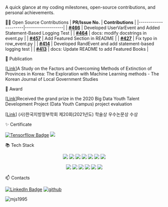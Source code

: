 A quick glance at my coding milestones, open-source contributions, and personal achievements.

👨‍💻  Open Source Contributions 
| **PR/Issue No.**                | **Contributions**              | 
|---------------------|-------------------|
| **[#466](https://github.com/julien-duponchelle/python-mysql-replication/pull/466)** | Developed UserVarEvent and Added Statement-Based Logging Test   |
| **[#464](https://github.com/julien-duponchelle/python-mysql-replication/pull/464)** | docs: modify docstrings in event.py | 
| **[#457](https://github.com/julien-duponchelle/python-mysql-replication/pull/457)** | Add Featured Section in README | 
| **[#427](https://github.com/julien-duponchelle/python-mysql-replication/pull/427)** | Fix typo in row_event.py  | 
| **[#414](https://github.com/julien-duponchelle/python-mysql-replication/pull/414)** | Developed RandEvent and add statement-based logging test  | 
| **[#413](https://github.com/julien-duponchelle/python-mysql-replication/pull/413)** | docs: Update README to add Featured Books | 

📄 Publication

[[Link](https://www.dbpia.co.kr/journal/articleDetail?nodeId=NODE10532320&language=ko_KR)]A Study on the Factors and Overcoming Methods of Extinction of Provinces in Korea: The Exploration with Machine Learning methods - The Korean Journal of Local Government Studies

🌱 Award

[[Link](https://github.com/mjs1995/yeonsei_project/blob/master/%EC%88%98%EC%83%81.md)]Received the grand prize in the 2020 Big Data Youth Talent Development Project (Data Youth Campus) project evaluation

[[Link](https://github.com/mjs1995/yeonsei_project/blob/master/%ED%95%99%EC%88%A0%EC%83%81.md)] (사)한국지방정부학회 제20회(2021년도) 학술상 우수논문상 수상 

✨ Certificate

[![Tensorfllow Badge](http://img.shields.io/badge/-Tensorflow_Developer_Certificate-FF6F00?style=flat&logo=TensorFlow&logoColor=white&link=https://www.credential.net/2b437ba4-7039-4ac3-8e41-407ed0c3829f#gs.p7othz)](https://www.credential.net/2b437ba4-7039-4ac3-8e41-407ed0c3829f#gs.p7othz)
[<img src="https://img.shields.io/badge/CKA: Certified Kubernetes Administrator-326ce5?style=flat-square&logo=kubernetes&logoColor=white"/></a>](https://www.credly.com/badges/b7ea1799-30b9-4dc0-b32f-19701266d993/linked_in_profile)

📚 Tech Stack

<p align="center"><img src="https://img.shields.io/badge/Python-3766AB?style=flat-square&logo=Python&logoColor=white"/></a>
<img src="https://img.shields.io/badge/Mysql-4479A1?style=flat-square&logo=MySql&logoColor=white"/></a>
<img src="https://img.shields.io/badge/Apache Spark-E25A1C?style=flat-square&logo=Apache Spark&logoColor=white"/></a>
<img src="https://img.shields.io/badge/Apache Hadoop-66CCFF?style=flat-square&logo=ApacheHadoop&logoColor=white"/></a>
<img src="https://img.shields.io/badge/Apache Airflow-017CEE?style=flat-square&logo=Apache Airflow&logoColor=white"/></a>
<img src="https://img.shields.io/badge/AWS-232F3E?style=flat-square&logo=amazon-aws&logoColor=white"/></a>
<img src="https://img.shields.io/badge/Git-F05032?style=flat-square&logo=Git&logoColor=white"/></a>

<p align="center"><img src="https://img.shields.io/badge/R-276DC3?style=flat-square&logo=R&logoColor=white"/></a>
<img src="https://img.shields.io/badge/SPSS-052FAD?style=flat-square&logo=IBM&logoColor=white"/></a>
<img src="https://img.shields.io/badge/Selenium-43B02A?style=flat-square&logo=Selenium&logoColor=white"/></a> 
<img src="https://img.shields.io/badge/Docker-2496ED?style=flat-square&logo=docker&logoColor=white"/></a>
<img src="https://img.shields.io/badge/Kubernetes-326ce5?style=flat-square&logo=kubernetes&logoColor=white"/></a>
<img src="https://img.shields.io/badge/Tableau-E97627?style=flat-square&logo=Tableau&logoColor=white"/></a> 

📫 Contacts

[![LinkedIn Badge](http://img.shields.io/badge/-LinkedIn-0072b1?style=flat&logo=linkedin&link=https://www.linkedin.com/in/%EC%A0%95%EC%8A%B9-%EB%AC%B8-24194b182/)](https://www.linkedin.com/in/%EC%A0%95%EC%8A%B9-%EB%AC%B8-24194b182/) [![github](http://img.shields.io/badge/-Tech%20Blog-655ced?style=flat&logo=github&link=https://mjs1995.tistory.com/)](https://mjs1995.tistory.com/)
<p><img align="left" src="https://github-readme-streak-stats.herokuapp.com/?user=mjs1995&" alt="mjs1995" /></p>



<!--
**mjs1995/mjs1995** is a ✨ _special_ ✨ repository because its `README.md` (this file) appears on your GitHub profile.

![header](https://capsule-render.vercel.app/api?type=wave&color=EADFF2&height=200&section=header&text=JeongSeung%20Moon&&fontColor=632a72&fontSize=70&animation=fadeIn&fontAlignY=30)

👋 Hello My name is JeongSeung Mun, I am a Data Scientist working at ![image](https://user-images.githubusercontent.com/47103479/124492971-12aab900-ddf0-11eb-8074-4070805556c2.png)

My major is Applied Statistics, and I have been studying Data analysis and MachineLearning since 2018, I have project experience using
Python(My Most confident language), SQL, R, SPSS languages. I am very interested in machine learning


✨ Algorithm 

[![Solved.ac Profile](http://mazassumnida.wtf/api/v2/generate_badge?boj=munmun2004)](https://solved.ac/munmun2004/)
<p><img align="left" src="https://github-readme-streak-stats.herokuapp.com/?user=mjs1995&" alt="mjs1995" /></p>

<p align="left"> <img src="https://komarev.com/ghpvc/?username=mjs1995&label=Profile%20views&color=0e75b6&style=flat-square" alt="mjs1995" /> </p>



Here are some ideas to get you started:

- 🔭 I’m currently working on ...
- 🌱 I’m currently learning ...
- 👯 I’m looking to collaborate on ...
- 🤔 I’m looking for help with ...
- 💬 Ask me about ...
- 📫 How to reach me: ...
- 😄 Pronouns: ...
- ⚡ Fun fact: ...
-->
